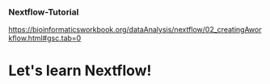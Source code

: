 ### Nextflow-Tutorial
https://bioinformaticsworkbook.org/dataAnalysis/nextflow/02_creatingAworkflow.html#gsc.tab=0
# Let's learn Nextflow!

